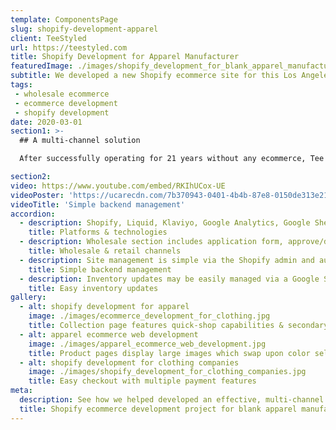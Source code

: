 ```yaml
---
template: ComponentsPage
slug: shopify-development-apparel
client: TeeStyled
url: https://teestyled.com
title: Shopify Development for Apparel Manufacturer
featuredImage: ./images/shopify_development_for_blank_apparel_manufacturer.jpg
subtitle: We developed a new Shopify ecommerce site for this Los Angeles-based blank apparel manufacturer to sell to existing wholesale customers & introduce a direct-to-consumer retail channel
tags:
 - wholesale ecommerce
 - ecommerce development
 - shopify development
date: 2020-03-01
section1: >-
  ## A multi-channel solution

  After successfully operating for 21 years without any ecommerce, Tee Styled came to us looking to develop a solution to sell both to their current wholesale customer, as well as open a new sales channel to sell direct to customers.

section2:
video: https://www.youtube.com/embed/RKIhUCox-UE
videoPoster: 'https://ucarecdn.com/7b370943-0401-4b4b-87e8-0150de313e21/-/progressive/yes/-/format/auto/-/resize/2000x/'
videoTitle: 'Simple backend management'
accordion:
  - description: Shopify, Liquid, Klaviyo, Google Analytics, Google Sheets
    title: Platforms & technologies
  - description: Wholesale section includes application form, approve/deny process, custom discounts & tiered pricing. Retail section allows company to sell to a new customer segment.
    title: Wholesale & retail channels
  - description: Site management is simple via the Shopify admin and automated integrations with Klaviyo for email marketing.
    title: Simple backend management
  - description: Inventory updates may be easily managed via a Google Sheets integration
    title: Easy inventory updates
gallery:
  - alt: shopify development for apparel
    image: ./images/ecommerce_development_for_clothing.jpg
    title: Collection page features quick-shop capabilities & secondary image on hover
  - alt: apparel ecommerce web development
    image: ./images/apparel_ecommerce_web_development.jpg
    title: Product pages display large images which swap upon color selection
  - alt: shopify development for clothing companies
    image: ./images/shopify_development_for_clothing_companies.jpg
    title: Easy checkout with multiple payment features
meta:
  description: See how we helped developed an effective, multi-channel Shopify site for this Los Angeles-based blank apparel manufacturer & wholesaler.
  title: Shopify ecommerce development project for blank apparel manufacturer
---
```

